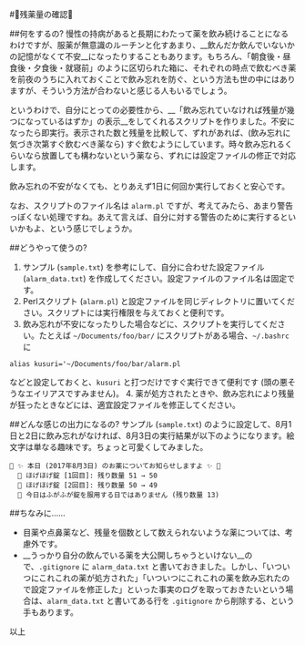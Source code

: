 #💊残薬量の確認💊

##何をするの?
慢性の持病があると長期にわたって薬を飲み続けることになるわけですが、服薬が無意識のルーチンと化すあまり、__飲んだか飲んでいないかの記憶がなくて不安__になったりすることもあります。もちろん、「朝食後・昼食後・夕食後・就寝前」のように区切られた箱に、それぞれの時点で飲むべき薬を前夜のうちに入れておくことで飲み忘れを防ぐ、という方法も世の中にはありますが、そういう方法が合わないと感じる人もいるでしょう。

というわけで、自分にとっての必要性から、__「飲み忘れていなければ残量が幾つになっているはずか」の表示__をしてくれるスクリプトを作りました。不安になったら即実行。表示された数と残量を比較して、ずれがあれば、(飲み忘れに気づき次第すぐ飲むべき薬なら) すぐ飲むようにしています。時々飲み忘れるくらいなら放置しても構わないという薬なら、ずれには設定ファイルの修正で対応します。

飲み忘れの不安がなくても、とりあえず1日に何回か実行しておくと安心です。

なお、スクリプトのファイル名は `alarm.pl` ですが、考えてみたら、あまり警告っぽくない処理ですね。あえて言えば、自分に対する警告のために実行するといいかもよ、という感じでしょうか。

##どうやって使うの?
1. サンプル (`sample.txt`) を参考にして、自分に合わせた設定ファイル (`alarm_data.txt`) を作成してください。設定ファイルのファイル名は固定です。
2. Perlスクリプト (`alarm.pl`) と設定ファイルを同じディレクトリに置いてください。スクリプトには実行権限を与えておくと便利です。
3. 飲み忘れが不安になったりした場合などに、スクリプトを実行してください。たとえば `~/Documents/foo/bar/` にスクリプトがある場合、`~/.bashrc` に
````
alias kusuri='~/Documents/foo/bar/alarm.pl
````
などと設定しておくと、`kusuri` と打つだけですぐ実行できて便利です (頭の悪そうなエイリアスですみません)。
4. 薬が処方されたときや、飲み忘れにより残量が狂ったときなどには、適宜設定ファイルを修正してください。

##どんな感じの出力になるの?
サンプル (`sample.txt`) のように設定して、8月1日と2日に飲み忘れがなければ、8月3日の実行結果が以下のようになります。絵文字は単なる趣味です。ちょっと可愛くしてみました。

````
🍄 ✨ 本日 (2017年8月3日) のお薬についてお知らせしますよ ✨ 🍄
  💊 ほげほげ錠 [1回目]: 残り数量 51 → 50
  💊 ほげほげ錠 [2回目]: 残り数量 50 → 49
  🙊 今日はふがふが錠を服用する日ではありません (残り数量 13)
````

##ちなみに……
* 目薬や点鼻薬など、残量を個数として数えられないような薬については、考慮外です。
* __うっかり自分の飲んでいる薬を大公開しちゃうといけない__ので、`.gitignore` に `alarm_data.txt` と書いておきました。しかし、「いついつにこれこれの薬が処方された」「いついつにこれこれの薬を飲み忘れたので設定ファイルを修正した」といった事実のログを取っておきたいという場合は、`alarm_data.txt` と書いてある行を `.gitignore` から削除する、という手もあります。

以上
